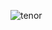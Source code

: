 ![tenor](https://user-images.githubusercontent.com/110574974/187320838-166ca176-0986-4c14-96c3-b28c06a4ec16.gif)
